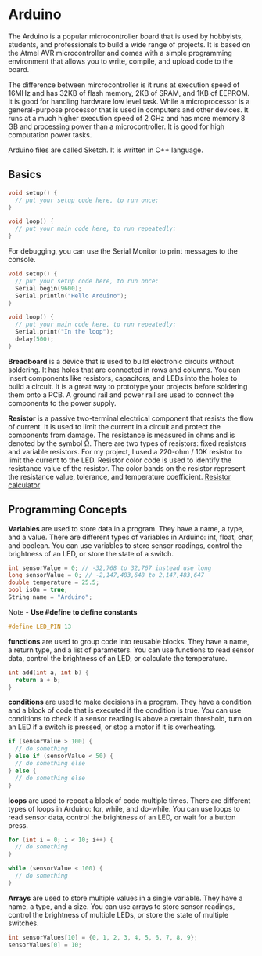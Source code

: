 # Arduino

The Arduino is a popular microcontroller board that is used by hobbyists, students, and professionals to build a wide range of projects. It is based on the Atmel AVR microcontroller and comes with a simple programming environment that allows you to write, compile, and upload code to the board.

The difference between mircrocontroller is it runs at execution speed of 16MHz and has 32KB of flash memory, 2KB of SRAM, and 1KB of EEPROM. It is good for handling hardware low level task. While a microprocessor is a general-purpose processor that is used in computers and other devices. It runs at a much higher execution speed of 2 GHz and has more memory 8 GB and processing power than a microcontroller. It is good for high computation power tasks.

Arduino files are called Sketch. It is written in C++ language.

## Basics

```c
void setup() {
  // put your setup code here, to run once:
}

void loop() {
  // put your main code here, to run repeatedly:
}
```

For debugging, you can use the Serial Monitor to print messages to the console.

```c
void setup() {
  // put your setup code here, to run once:
  Serial.begin(9600);
  Serial.println("Hello Arduino");
}

void loop() {
  // put your main code here, to run repeatedly:
  Serial.print("In the loop");
  delay(500);
}
```

**Breadboard** is a device that is used to build electronic circuits without soldering. It has holes that are connected in rows and columns. You can insert components like resistors, capacitors, and LEDs into the holes to build a circuit. It is a great way to prototype your projects before soldering them onto a PCB. A ground rail and power rail are used to connect the components to the power supply.

**Resistor** is a passive two-terminal electrical component that resists the flow of current. It is used to limit the current in a circuit and protect the components from damage. The resistance is measured in ohms and is denoted by the symbol Ω. There are two types of resistors: fixed resistors and variable resistors. For my project, I used a 220-ohm / 10K resistor to limit the current to the LED. Resistor color code is used to identify the resistance value of the resistor. The color bands on the resistor represent the resistance value, tolerance, and temperature coefficient. [Resistor calculator](https://www.calculator.net/resistor-calculator.html)

## Programming Concepts

**Variables** are used to store data in a program. They have a name, a type, and a value. There are different types of variables in Arduino: int, float, char, and boolean. You can use variables to store sensor readings, control the brightness of an LED, or store the state of a switch.

```c
int sensorValue = 0; // -32,768 to 32,767 instead use long
long sensorValue = 0; // -2,147,483,648 to 2,147,483,647
double temperature = 25.5;
bool isOn = true; 
String name = "Arduino";
```

Note - **Use #define to define constants**

```c  
#define LED_PIN 13
```

**functions** are used to group code into reusable blocks. They have a name, a return type, and a list of parameters. You can use functions to read sensor data, control the brightness of an LED, or calculate the temperature.

```c  
int add(int a, int b) {
  return a + b;
}
```

**conditions** are used to make decisions in a program. They have a condition and a block of code that is executed if the condition is true. You can use conditions to check if a sensor reading is above a certain threshold, turn on an LED if a switch is pressed, or stop a motor if it is overheating.

```c
if (sensorValue > 100) {
  // do something
} else if (sensorValue < 50) {
  // do something else
} else {
  // do something else
}
```

**loops** are used to repeat a block of code multiple times. There are different types of loops in Arduino: for, while, and do-while. You can use loops to read sensor data, control the brightness of an LED, or wait for a button press.

```c
for (int i = 0; i < 10; i++) {
  // do something
}

while (sensorValue < 100) {
  // do something
}
```

**Arrays** are used to store multiple values in a single variable. They have a name, a type, and a size. You can use arrays to store sensor readings, control the brightness of multiple LEDs, or store the state of multiple switches.

```c
int sensorValues[10] = {0, 1, 2, 3, 4, 5, 6, 7, 8, 9};
sensorValues[0] = 10;
```
